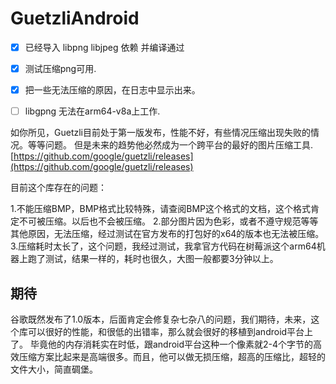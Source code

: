 # GuetzliAndroid


 - [x] 已经导入 libpng libjpeg 依赖  并编译通过
 - [x] 测试压缩png可用.
 - [x] 把一些无法压缩的原因，在日志中显示出来。
 - [ ] libgpng 无法在arm64-v8a上工作.




如你所见，Guetzli目前处于第一版发布，性能不好，有些情况压缩出现失败的情况。等等问题。
但是未来的趋势他必然成为一个跨平台的最好的图片压缩工具.
[https://github.com/google/guetzli/releases](https://github.com/google/guetzli/releases)

目前这个库存在的问题：

1.不能压缩BMP，BMP格式比较特殊，请查阅BMP这个格式的文档，这个格式肯定不可被压缩。以后也不会被压缩。
2.部分图片因为色彩，或者不遵守规范等等其他原因，无法压缩，经过测试在官方发布的打包好的x64的版本也无法被压缩。
3.压缩耗时太长了，这个问题，我经过测试，我拿官方代码在树莓派这个arm64机器上跑了测试，结果一样的，耗时也很久，大图一般都要3分钟以上。

## 期待
谷歌既然发布了1.0版本，后面肯定会修复杂七杂八的问题，我们期待，未来，这个库可以很好的性能，和很低的出错率，那么就会很好的移植到android平台上了。
毕竟他的内存消耗实在时低，跟android平台这种一个像素就2-4个字节的高效压缩方案比起来是高端很多。而且，他可以做无损压缩，超高的压缩比，超轻的文件大小，简直碉堡。

